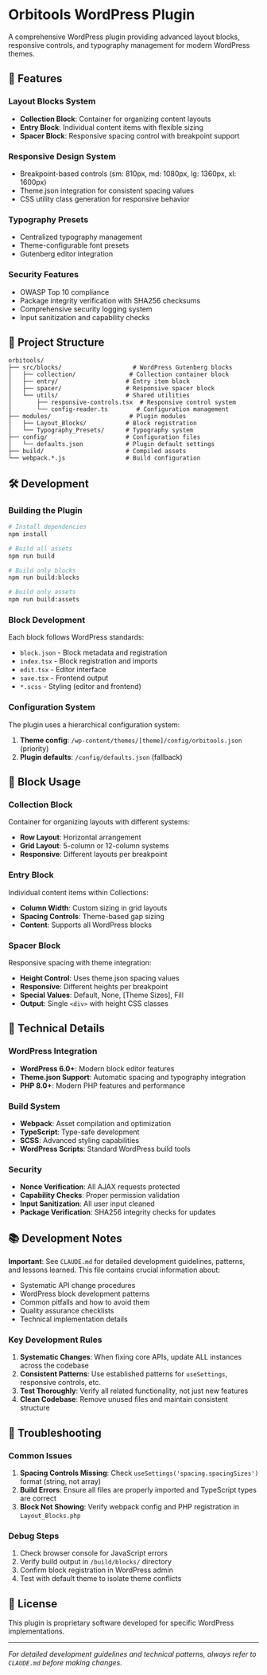 # Orbitools WordPress Plugin

A comprehensive WordPress plugin providing advanced layout blocks, responsive controls, and typography management for modern WordPress themes.

## 🚀 Features

### Layout Blocks System
- **Collection Block**: Container for organizing content layouts
- **Entry Block**: Individual content items with flexible sizing
- **Spacer Block**: Responsive spacing control with breakpoint support

### Responsive Design System
- Breakpoint-based controls (sm: 810px, md: 1080px, lg: 1360px, xl: 1600px)
- Theme.json integration for consistent spacing values
- CSS utility class generation for responsive behavior

### Typography Presets
- Centralized typography management
- Theme-configurable font presets
- Gutenberg editor integration

### Security Features
- OWASP Top 10 compliance
- Package integrity verification with SHA256 checksums
- Comprehensive security logging system
- Input sanitization and capability checks

## 📁 Project Structure

```
orbitools/
├── src/blocks/                    # WordPress Gutenberg blocks
│   ├── collection/               # Collection container block
│   ├── entry/                   # Entry item block  
│   ├── spacer/                  # Responsive spacer block
│   └── utils/                   # Shared utilities
│       ├── responsive-controls.tsx  # Responsive control system
│       └── config-reader.ts        # Configuration management
├── modules/                      # Plugin modules
│   ├── Layout_Blocks/           # Block registration
│   └── Typography_Presets/      # Typography system
├── config/                      # Configuration files
│   └── defaults.json            # Plugin default settings
├── build/                       # Compiled assets
└── webpack.*.js                 # Build configuration
```

## 🛠 Development

### Building the Plugin
```bash
# Install dependencies
npm install

# Build all assets
npm run build

# Build only blocks
npm run build:blocks

# Build only assets  
npm run build:assets
```

### Block Development
Each block follows WordPress standards:
- `block.json` - Block metadata and registration
- `index.tsx` - Block registration and imports
- `edit.tsx` - Editor interface
- `save.tsx` - Frontend output
- `*.scss` - Styling (editor and frontend)

### Configuration System
The plugin uses a hierarchical configuration system:
1. **Theme config**: `/wp-content/themes/[theme]/config/orbitools.json` (priority)
2. **Plugin defaults**: `/config/defaults.json` (fallback)

## 🎨 Block Usage

### Collection Block
Container for organizing layouts with different systems:
- **Row Layout**: Horizontal arrangement
- **Grid Layout**: 5-column or 12-column systems
- **Responsive**: Different layouts per breakpoint

### Entry Block  
Individual content items within Collections:
- **Column Width**: Custom sizing in grid layouts
- **Spacing Controls**: Theme-based gap sizing
- **Content**: Supports all WordPress blocks

### Spacer Block
Responsive spacing with theme integration:
- **Height Control**: Uses theme.json spacing values
- **Responsive**: Different heights per breakpoint  
- **Special Values**: Default, None, [Theme Sizes], Fill
- **Output**: Single `<div>` with height CSS classes

## 🔧 Technical Details

### WordPress Integration
- **WordPress 6.0+**: Modern block editor features
- **Theme.json Support**: Automatic spacing and typography integration
- **PHP 8.0+**: Modern PHP features and performance

### Build System
- **Webpack**: Asset compilation and optimization
- **TypeScript**: Type-safe development
- **SCSS**: Advanced styling capabilities
- **WordPress Scripts**: Standard WordPress build tools

### Security
- **Nonce Verification**: All AJAX requests protected
- **Capability Checks**: Proper permission validation
- **Input Sanitization**: All user input cleaned
- **Package Verification**: SHA256 integrity checks for updates

## 📚 Development Notes

**Important**: See `CLAUDE.md` for detailed development guidelines, patterns, and lessons learned. This file contains crucial information about:

- Systematic API change procedures
- WordPress block development patterns  
- Common pitfalls and how to avoid them
- Quality assurance checklists
- Technical implementation details

### Key Development Rules
1. **Systematic Changes**: When fixing core APIs, update ALL instances across the codebase
2. **Consistent Patterns**: Use established patterns for `useSettings`, responsive controls, etc.
3. **Test Thoroughly**: Verify all related functionality, not just new features
4. **Clean Codebase**: Remove unused files and maintain consistent structure

## 🐛 Troubleshooting

### Common Issues
1. **Spacing Controls Missing**: Check `useSettings('spacing.spacingSizes')` format (string, not array)
2. **Build Errors**: Ensure all files are properly imported and TypeScript types are correct
3. **Block Not Showing**: Verify webpack config and PHP registration in `Layout_Blocks.php`

### Debug Steps
1. Check browser console for JavaScript errors
2. Verify build output in `/build/blocks/` directory
3. Confirm block registration in WordPress admin
4. Test with default theme to isolate theme conflicts

## 📄 License

This plugin is proprietary software developed for specific WordPress implementations.

---

*For detailed development guidelines and technical patterns, always refer to `CLAUDE.md` before making changes.*